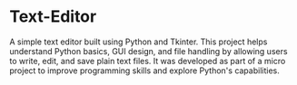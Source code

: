 # Text-Editor
A simple text editor built using Python and Tkinter. This project helps understand Python basics, GUI design, and file handling by allowing users to write, edit, and save plain text files. It was developed as part of a micro project to improve programming skills and explore Python's capabilities.
